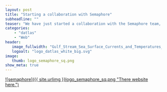 ```yaml
---
layout: post
title: "Starting a collaboration with Semaphore"
subheadline: ""
teaser: "We have just started a collaboration with the Semaphore team, to help us find a nice logo and visual identity for Datlas."
categories:
    - "datlas"
    - "Web"
header:
   image_fullwidth: "Gulf_Stream_Sea_Surface_Currents_and_Temperatures_NASA_SVS.jpg"
   logoalt: "logo_datlas_white_big.svg"
image:
   thumb: logo_semaphore_sq.png
show_meta: true
---
```

[![semaphore]({{ site.urlimg }}logo_semaphore_sq.png
"There website here.")](http://semaphore-communication.fr/semaphore/)